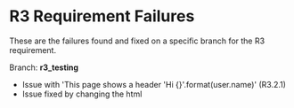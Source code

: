 # R3 Requirement Failures
These are the failures found and fixed on a specific branch for the R3 requirement.

Branch: **r3_testing**
- Issue with 'This page shows a header 'Hi {}'.format(user.name)' (R3.2.1)
- Issue fixed by changing the html
